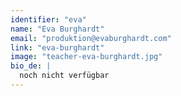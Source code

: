 ```yaml
---
identifier: "eva"
name: "Eva Burghardt"
email: "produktion@evaburghardt.com"
link: "eva-burghardt"
image: "teacher-eva-burghardt.jpg"
bio_de: |
  noch nicht verfügbar
---
```


